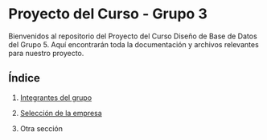 # Proyecto del Curso - Grupo 3

Bienvenidos al repositorio del Proyecto del Curso Diseño de Base de Datos del Grupo 5. Aquí encontrarán toda la documentación y archivos relevantes para nuestro proyecto.

## Índice

1. [Integrantes del grupo](01.Integrantes/Integrantes.md)

2. [Selección de la empresa](02.Selección%20de%20la%20empresa/Seleccion_empresa.md)

3. Otra sección
